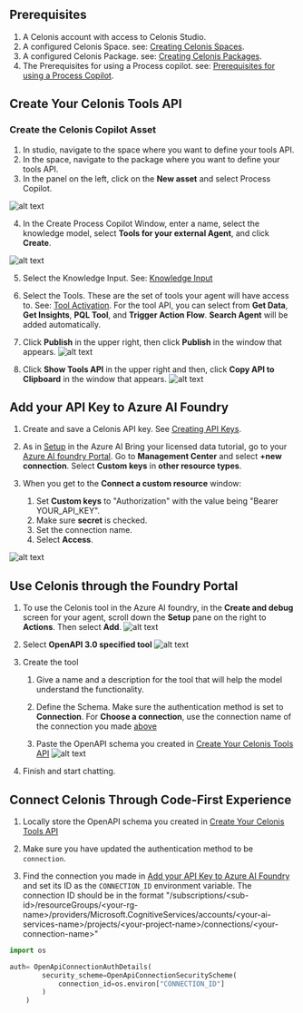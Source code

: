 

## Prerequisites
1. A Celonis account with access to Celonis Studio.
2. A configured Celonis Space. see: [Creating Celonis Spaces](https://docs.celonis.com/en/creating-and-managing-spaces.html#UUID-f8796acf-97a6-29ab-bd8e-d2fd69290b76_section-idm4516530993352033996293100881).
3. A configured Celonis Package. see: [Creating Celonis Packages](https://docs.celonis.com/en/creating-packages.html#UUID-e7e82c62-a7d9-4bfd-94cf-c91d0a50ee93_section-idm460319185541763400265934993).
4. The Prerequisites for using a Process copilot. see: [Prerequisites for using a Process Copilot](https://docs.celonis.com/en/process-copilot.html#UUID-fedab4cb-9b0b-19b7-e20c-08f1fb60dc65_section-idm4560783293692834307354778532).


## Create Your Celonis Tools API
### Create the Celonis Copilot Asset
1. In studio, navigate to the space where you want to define your tools API.
2. In the space, navigate to the package where you want to define your tools API.
3. In the panel on the left, click on the **New asset** and select Process Copilot.

![alt text](images/new_asset_menu.png)

4. In the Create Process Copilot Window, enter a name, select the knowledge model, select **Tools for your external Agent**, and click **Create**.

![alt text](images/create_copilot_menu.png)


5. Select the Knowledge Input. See: [Knowledge Input](https://docs.celonis.com/en/knowledge-input.html)

6. Select the Tools. These are the set of tools your agent will have access to. See: [Tool Activation](https://docs.celonis.com/en/tool-activation.html). For the tool API, you can select from **Get Data**, **Get Insights**, **PQL Tool**, and **Trigger Action Flow**.  **Search Agent** will be added automatically.

7. Click **Publish** in the upper right, then click **Publish** in the window that appears.
![alt text](images/publish.png)


8. Click **Show Tools API** in the upper right and then, click **Copy API to Clipboard** in the window that appears.
![alt text](images/copy.png)




## Add your API Key to Azure AI Foundry
1. Create and save a Celonis API key. See [Creating API Keys](https://docs.celonis.com/en/creating-api-keys.html).

2. As in [Setup](https://learn.microsoft.com/en-us/azure/ai-services/agents/how-to/tools/licensed-data) in the Azure AI Bring your licensed data tutorial, go to your [Azure AI foundry Portal](https://ai.azure.com/). Go to **Management Center** and select **+new connection**. Select **Custom keys** in **other resource types**.


3. When you get to the **Connect a custom resource** window:
    1. Set **Custom keys** to "Authorization" with the value being 
    "Bearer YOUR_API_KEY".
    2. Make sure **secret** is checked.
    3. Set the connection name.
    4. Select **Access**.


![alt text](images/connection.png)


## Use Celonis through the Foundry Portal

1. To use the Celonis tool in the Azure AI foundry, in the **Create and debug** screen for your agent, scroll down the **Setup** pane on the right to **Actions**. Then select **Add**.
![alt text](images/actions.png)

2. Select **OpenAPI 3.0 specified tool**
![alt text](images/add_action.png)

3. Create the tool
    1. Give a name and a description for the tool that will help the model understand the functionality.

    2. Define the Schema. Make sure the authentication method is set to **Connection**. For **Choose a connection**, use the connection name of the connection you made [above](#add-your-api-key-to-azure-ai-foundry)

    3. Paste the OpenAPI schema you created in [Create Your Celonis Tools API](#create-your-celonis-tools-api)
![alt text](images/create_custom_tool.png)

4. Finish and start chatting.


## Connect Celonis Through Code-First Experience
1. Locally store the OpenAPI schema you created in [Create Your Celonis Tools API](#create-your-celonis-tools-api)


2. Make sure you have updated the authentication method to be `connection`.

3.  Find the connection you made in [Add your API Key to Azure AI Foundry
](#add-your-api-key-to-azure-ai-foundry) and set its ID as the `CONNECTION_ID` environment variable. The connection ID  should be in the format "/subscriptions/\<sub-id>/resourceGroups/\<your-rg-name>/providers/Microsoft.CognitiveServices/accounts/\<your-ai-services-name>/projects/\<your-project-name>/connections/\<your-connection-name>"
```python
import os 

auth= OpenApiConnectionAuthDetails(
        security_scheme=OpenApiConnectionSecurityScheme(
            connection_id=os.environ["CONNECTION_ID"]
        )
    )
```




[def]: #add